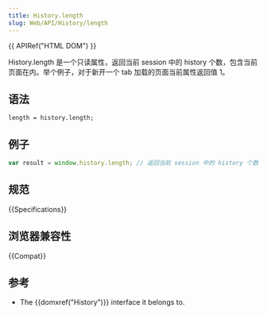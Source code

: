 ```yaml
---
title: History.length
slug: Web/API/History/length
---
```


{{ APIRef("HTML DOM") }}

History.length 是一个只读属性，返回当前 session 中的 history 个数，包含当前页面在内。举个例子，对于新开一个 tab 加载的页面当前属性返回值 1。

## 语法

```plain
length = history.length;
```

## 例子

```js
var result = window.history.length; // 返回当前 session 中的 history 个数
```

## 规范

{{Specifications}}

## 浏览器兼容性

{{Compat}}

## 参考

- The {{domxref("History")}} interface it belongs to.
